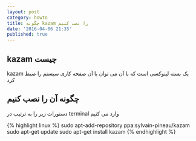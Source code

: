 ```yaml
---
layout: post
category: howto
title: چگونه kazam را نصب کنیم
date: '2016-04-06 21:35'
published: true
---
```


## kazam چیست

kazam یک بسته لینوکسی است که با آن می توان با آن صفحه کاری سیستم را ضبط کرد 

## چگونه آن را نصب کنیم

دستورات زیر را به ترتیب در terminal وارد می کنیم

{% highlight linux %}
sudo apt-add-repository ppa:sylvain-pineau/kazam
sudo apt-get update
sudo apt-get install kazam 
{% endhighlight %}

